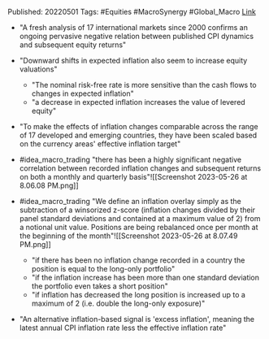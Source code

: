 
Published: 20220501
Tags: #Equities #MacroSynergy #Global_Macro 
[Link](obsidian://open?vault=Akul's%20Notebook&file=Library_Personal%2Fjournals%2Cmagazines%2FMacroSynergy%2FInflation%20as%20equity%20trading%20signal%20%7C%20Macrosynergy%20Research.pdf)

- "A fresh analysis of 17 international markets since 2000 confirms an ongoing pervasive negative relation between published CPI dynamics and subsequent equity returns"
- "Downward shifts in expected inflation also seem to increase equity valuations"
	- "The nominal risk-free rate is more sensitive than the cash flows to changes in expected inflation"
	- "a decrease in expected inflation increases the value of levered equity"

- "To make the effects of inflation changes comparable across the range of 17 developed and emerging countries, they have been scaled based on the currency areas' effective inflation target"
- #idea_macro_trading "there has been a highly significant negative correlation between recorded inflation changes and subsequent returns on both a monthly and quarterly basis"![[Screenshot 2023-05-26 at 8.06.08 PM.png]]
- #idea_macro_trading "We define an inflation overlay simply as the subtraction of a winsorized z-score (inflation changes divided by their panel standard deviations and contained at a maximum value of 2) from a notional unit value. Positions are being rebalanced once per month at the beginning of the month"![[Screenshot 2023-05-26 at 8.07.49 PM.png]]
	- "if there has been no inflation change recorded in a country the position is equal to the long-only portfolio"
	- "if the inflation increase has been more than one standard deviation the portfolio even takes a short position"
	- "if inflation has decreased the long position is increased up to a maximum of 2 (i.e. double the long-only exposure)"

- "An alternative inflation-based signal is 'excess inflation', meaning the latest annual CPI inflation rate less the effective inflation rate"